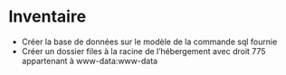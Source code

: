 # Inventaire

* Créer la base de données sur le modèle de la commande sql fournie
* Créer un dossier files à la racine de l’hébergement avec droit 775 appartenant à www-data:www-data

